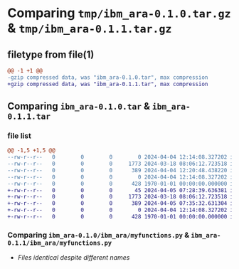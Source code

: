 # Comparing `tmp/ibm_ara-0.1.0.tar.gz` & `tmp/ibm_ara-0.1.1.tar.gz`

## filetype from file(1)

```diff
@@ -1 +1 @@
-gzip compressed data, was "ibm_ara-0.1.0.tar", max compression
+gzip compressed data, was "ibm_ara-0.1.1.tar", max compression
```

## Comparing `ibm_ara-0.1.0.tar` & `ibm_ara-0.1.1.tar`

### file list

```diff
@@ -1,5 +1,5 @@
--rw-r--r--   0        0        0        0 2024-04-04 12:14:08.327202 ibm_ara-0.1.0/ibm_ara/__init__.py
--rw-r--r--   0        0        0     1773 2024-03-18 08:06:12.723518 ibm_ara-0.1.0/ibm_ara/myfunctions.py
--rw-r--r--   0        0        0      389 2024-04-04 12:20:48.438220 ibm_ara-0.1.0/pyproject.toml
--rw-r--r--   0        0        0        0 2024-04-04 12:14:08.327202 ibm_ara-0.1.0/README.md
--rw-r--r--   0        0        0      428 1970-01-01 00:00:00.000000 ibm_ara-0.1.0/PKG-INFO
+-rw-r--r--   0        0        0       45 2024-04-05 07:28:39.636381 ibm_ara-0.1.1/ibm_ara/__init__.py
+-rw-r--r--   0        0        0     1773 2024-03-18 08:06:12.723518 ibm_ara-0.1.1/ibm_ara/myfunctions.py
+-rw-r--r--   0        0        0      389 2024-04-05 07:35:32.631304 ibm_ara-0.1.1/pyproject.toml
+-rw-r--r--   0        0        0        0 2024-04-04 12:14:08.327202 ibm_ara-0.1.1/README.md
+-rw-r--r--   0        0        0      428 1970-01-01 00:00:00.000000 ibm_ara-0.1.1/PKG-INFO
```

### Comparing `ibm_ara-0.1.0/ibm_ara/myfunctions.py` & `ibm_ara-0.1.1/ibm_ara/myfunctions.py`

 * *Files identical despite different names*


